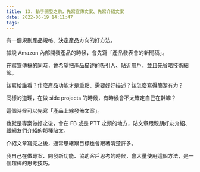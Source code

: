 ```yaml
---
title: 13. 動手開發之前，先寫宣傳文案、先寫介紹文案
date: 2022-06-19 14:11:47
tags:
---
```

有一個規劃產品規格、決定產品方向的好方法。

據說 Amazon 內部開發產品的時候，會先寫「產品發表會的新聞稿」。

在寫宣傳稿的同時，會希望把產品描述的吸引人、貼近用戶，並且先省略技術細節。

該寫給誰看？什麼產品功能才是重點、需要好好描述？該怎麼寫得簡潔有力？

同樣的道理，在做 side projects 的時候，有時候會不太確定自己在幹嘛？

這個時候可以先寫「產品上線發佈文案」。

也就是專案做好之後，會在 FB 或是 PTT 之類的地方，貼文章跟親朋好友介紹、跟網友們介紹的那種貼文。

介紹文章寫完之後，通常思緒跟目標也會跟著清楚許多。

我自己在做專案、開發新功能、協助客戶思考的時候，會大量使用這個方法，是一個超棒的思考技巧。
